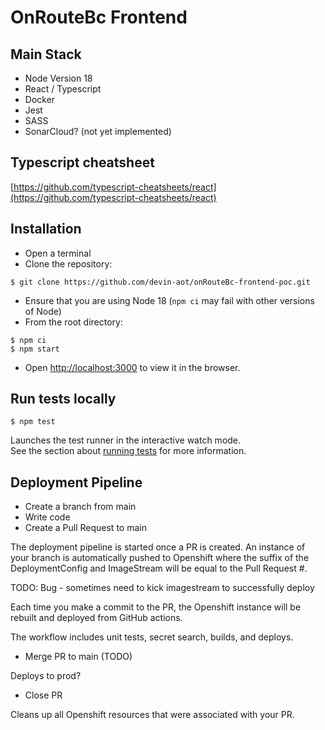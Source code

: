 # OnRouteBc Frontend


## Main Stack

- Node Version 18
- React / Typescript
- Docker
- Jest
- SASS
- SonarCloud? (not yet implemented)

## Typescript cheatsheet

[https://github.com/typescript-cheatsheets/react](https://github.com/typescript-cheatsheets/react)


## Installation

* Open a terminal
* Clone the repository:

```
$ git clone https://github.com/devin-aot/onRouteBc-frontend-poc.git
```

* Ensure that you are using Node 18 (`npm ci` may fail with other versions of Node)
* From the root directory:

```
$ npm ci
$ npm start
```

* Open [http://localhost:3000](http://localhost:3000) to view it in the browser.


## Run tests locally

```
$ npm test
```

Launches the test runner in the interactive watch mode.\
See the section about [running tests](https://facebook.github.io/create-react-app/docs/running-tests) for more information.

## Deployment Pipeline

* Create a branch from main
* Write code
* Create a Pull Request to main

The deployment pipeline is started once a PR is created. An instance of your branch is automatically pushed to Openshift where the suffix of the DeploymentConfig and ImageStream will be equal to the Pull Request #.

TODO: Bug - sometimes need to kick imagestream to successfully deploy

Each time you make a commit to the PR, the Openshift instance will be rebuilt and deployed from GitHub actions.

The workflow includes unit tests, secret search, builds, and deploys.

* Merge PR to main (TODO)

Deploys to prod?

* Close PR

Cleans up all Openshift resources that were associated with your PR.

